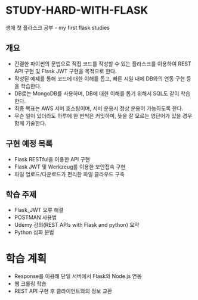 # STUDY-HARD-WITH-FLASK
생애 첫 플라스크 공부 - my first flask studies

## 개요
- 간결한 파이썬의 문법으로 직접 코드를 작성할 수 있는 플라스크를 이용하여 REST API 구현 및 Flask JWT 구현을 목적으로 한다.
- 작성된 예제를 통해 코드에 대한 이해를 돕고, 빠른 시일 내에 DB와의 연동 구현 등을 학습한다.
- DB로는 MongoDB를 사용하며, DB에 대한 이해를 돕기 위해서 SQL도 같이 학습한다.
- 최종 목표는 AWS 서버 호스팅이며, 서버 운용시 정상 운용이 가능하도록 한다.
- 무슨 일이 있더라도 하루에 한 번씩은 커밋하며, 뜻을 잘 모르는 영단어가 있을 경우 함께 기술한다.

## 구현 예정 목록
- Flask RESTful을 이용한 API 구현
- Flask JWT 및 Werkzeug를 이용한 보안접속 구현
- 파일 업로드/다운로드가 편리한 파일 클라우드 구축

## 학습 주제
- Flask_JWT 오류 해결
- POSTMAN 사용법
- Udemy 강의(REST APIs with Flask and python) 요약
- Python 심화 문법

# 학습 계획
- Response를 이용해 단일 서버에서 Flask와 Node.js 연동
- 웹 크롤링 학습
- REST API 구현 후 클라이언트와의 정보 교환
